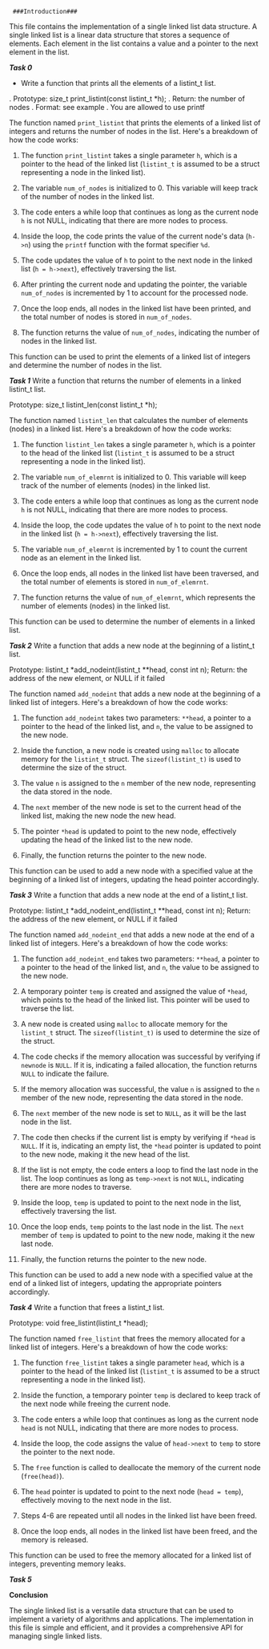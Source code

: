      ###Introduction###

This file contains the implementation of a single linked list data structure. A single linked list is a linear data structure that stores a sequence of elements. Each element in the list contains a value and a pointer to the next element in the list.



   ***Task 0***
- Write a function that prints all the elements of a listint_t list.

. Prototype: size_t print_listint(const listint_t *h);
. Return: the number of nodes
. Format: see example
. You are allowed to use printf


The function named `print_listint` that prints the elements of a linked list of integers and returns the number of nodes in the list. Here's a breakdown of how the code works:

1. The function `print_listint` takes a single parameter `h`, which is a pointer to the head of the linked list (`listint_t` is assumed to be a struct representing a node in the linked list).

2. The variable `num_of_nodes` is initialized to 0. This variable will keep track of the number of nodes in the linked list.

3. The code enters a while loop that continues as long as the current node `h` is not NULL, indicating that there are more nodes to process.

4. Inside the loop, the code prints the value of the current node's data (`h->n`) using the `printf` function with the format specifier `%d`.

5. The code updates the value of `h` to point to the next node in the linked list (`h = h->next`), effectively traversing the list.

6. After printing the current node and updating the pointer, the variable `num_of_nodes` is incremented by 1 to account for the processed node.

7. Once the loop ends, all nodes in the linked list have been printed, and the total number of nodes is stored in `num_of_nodes`.

8. The function returns the value of `num_of_nodes`, indicating the number of nodes in the linked list.

This function can be used to print the elements of a linked list of integers and determine the number of nodes in the list.



   ***Task 1***
Write a function that returns the number of elements in a linked listint_t list.

Prototype: size_t listint_len(const listint_t *h);

The function named `listint_len` that calculates the number of elements (nodes) in a linked list. Here's a breakdown of how the code works:

1. The function `listint_len` takes a single parameter `h`, which is a pointer to the head of the linked list (`listint_t` is assumed to be a struct representing a node in the linked list).

2. The variable `num_of_elemrnt` is initialized to 0. This variable will keep track of the number of elements (nodes) in the linked list.

3. The code enters a while loop that continues as long as the current node `h` is not NULL, indicating that there are more nodes to process.

4. Inside the loop, the code updates the value of `h` to point to the next node in the linked list (`h = h->next`), effectively traversing the list.

5. The variable `num_of_elemrnt` is incremented by 1 to count the current node as an element in the linked list.

6. Once the loop ends, all nodes in the linked list have been traversed, and the total number of elements is stored in `num_of_elemrnt`.

7. The function returns the value of `num_of_elemrnt`, which represents the number of elements (nodes) in the linked list.

This function can be used to determine the number of elements in a linked list.


   ***Task 2***
Write a function that adds a new node at the beginning of a listint_t list.

Prototype: listint_t *add_nodeint(listint_t **head, const int n);
Return: the address of the new element, or NULL if it failed

The function named `add_nodeint` that adds a new node at the beginning of a linked list of integers. Here's a breakdown of how the code works:

1. The function `add_nodeint` takes two parameters: `**head`, a pointer to a pointer to the head of the linked list, and `n`, the value to be assigned to the new node.

2. Inside the function, a new node is created using `malloc` to allocate memory for the `listint_t` struct. The `sizeof(listint_t)` is used to determine the size of the struct.

3. The value `n` is assigned to the `n` member of the new node, representing the data stored in the node.

4. The `next` member of the new node is set to the current head of the linked list, making the new node the new head.

5. The pointer `*head` is updated to point to the new node, effectively updating the head of the linked list to the new node.

6. Finally, the function returns the pointer to the new node.

This function can be used to add a new node with a specified value at the beginning of a linked list of integers, updating the head pointer accordingly.



   ***Task 3***
Write a function that adds a new node at the end of a listint_t list.

Prototype: listint_t *add_nodeint_end(listint_t **head, const int n);
Return: the address of the new element, or NULL if it failed

The function named `add_nodeint_end` that adds a new node at the end of a linked list of integers. Here's a breakdown of how the code works:

1. The function `add_nodeint_end` takes two parameters: `**head`, a pointer to a pointer to the head of the linked list, and `n`, the value to be assigned to the new node.

2. A temporary pointer `temp` is created and assigned the value of `*head`, which points to the head of the linked list. This pointer will be used to traverse the list.

3. A new node is created using `malloc` to allocate memory for the `listint_t` struct. The `sizeof(listint_t)` is used to determine the size of the struct.

4. The code checks if the memory allocation was successful by verifying if `newnode` is `NULL`. If it is, indicating a failed allocation, the function returns `NULL` to indicate the failure.

5. If the memory allocation was successful, the value `n` is assigned to the `n` member of the new node, representing the data stored in the node.

6. The `next` member of the new node is set to `NULL`, as it will be the last node in the list.

7. The code then checks if the current list is empty by verifying if `*head` is `NULL`. If it is, indicating an empty list, the `*head` pointer is updated to point to the new node, making it the new head of the list.

8. If the list is not empty, the code enters a loop to find the last node in the list. The loop continues as long as `temp->next` is not `NULL`, indicating there are more nodes to traverse.

9. Inside the loop, `temp` is updated to point to the next node in the list, effectively traversing the list.

10. Once the loop ends, `temp` points to the last node in the list. The `next` member of `temp` is updated to point to the new node, making it the new last node.

11. Finally, the function returns the pointer to the new node.

This function can be used to add a new node with a specified value at the end of a linked list of integers, updating the appropriate pointers accordingly.


   ***Task 4***
Write a function that frees a listint_t list.

Prototype: void free_listint(listint_t *head);

The function named `free_listint` that frees the memory allocated for a linked list of integers. Here's a breakdown of how the code works:

1. The function `free_listint` takes a single parameter `head`, which is a pointer to the head of the linked list (`listint_t` is assumed to be a struct representing a node in the linked list).

2. Inside the function, a temporary pointer `temp` is declared to keep track of the next node while freeing the current node.

3. The code enters a while loop that continues as long as the current node `head` is not NULL, indicating that there are more nodes to process.

4. Inside the loop, the code assigns the value of `head->next` to `temp` to store the pointer to the next node.

5. The `free` function is called to deallocate the memory of the current node (`free(head)`).

6. The `head` pointer is updated to point to the next node (`head = temp`), effectively moving to the next node in the list.

7. Steps 4-6 are repeated until all nodes in the linked list have been freed.

8. Once the loop ends, all nodes in the linked list have been freed, and the memory is released.

This function can be used to free the memory allocated for a linked list of integers, preventing memory leaks.


   ***Task 5***

   **Conclusion**

The single linked list is a versatile data structure that can be used to implement a variety of algorithms and applications. The implementation in this file is simple and efficient, and it provides a comprehensive API for managing single linked lists.